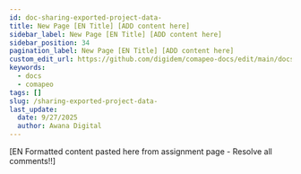 ```yaml
---
id: doc-sharing-exported-project-data-
title: New Page [EN Title] [ADD content here]
sidebar_label: New Page [EN Title] [ADD content here]
sidebar_position: 34
pagination_label: New Page [EN Title] [ADD content here]
custom_edit_url: https://github.com/digidem/comapeo-docs/edit/main/docs/understanding-how-exchange-works-c/sharing-exported-project-data-.md
keywords:
  - docs
  - comapeo
tags: []
slug: /sharing-exported-project-data-
last_update:
  date: 9/27/2025
  author: Awana Digital
---
```


[EN Formatted content pasted here from assignment page - Resolve all comments!!]

